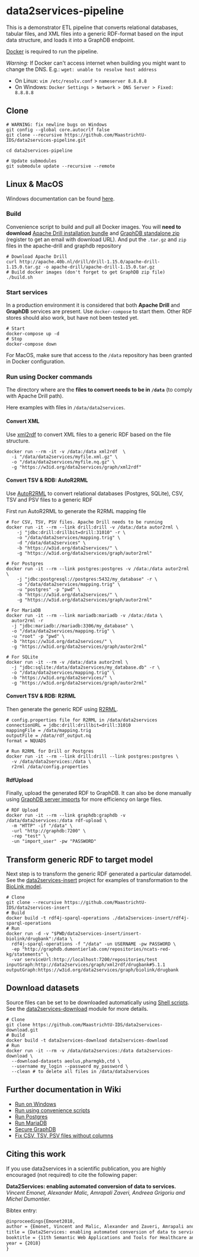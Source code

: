 # data2services-pipeline

This is a demonstrator ETL pipeline that converts relational databases, tabular files, and XML files into a generic RDF-format based on the input data structure, and loads it into a GraphDB endpoint. 

[Docker](https://docs.docker.com/install/) is required to run the pipeline.

*Warning:* If Docker can't access internet when building you might want to change the DNS. E.g.: `wget: unable to resolve host address`

- On Linux: `vim /etc/resolv.conf` > `nameserver 8.8.8.8`
- On Windows: `Docker Settings > Network > DNS Server > Fixed: 8.8.8.8`

## Clone

```shell
# WARNING: fix newline bugs on Windows
git config --global core.autocrlf false
git clone --recursive https://github.com/MaastrichtU-IDS/data2services-pipeline.git

cd data2services-pipeline

# Update submodules
git submodule update --recursive --remote
```

## Linux & MacOS

Windows documentation can be found [here](https://github.com/MaastrichtU-IDS/data2services-pipeline/wiki/Run-on-Windows).

### Build

Convenience script to build and pull all Docker images. You will **need to download** [Apache Drill installation bundle](https://drill.apache.org/download/) and [GraphDB standalone zip](https://www.ontotext.com/products/graphdb/) (register to get an email with download URL). And put the `.tar.gz` and `zip` files in the apache-drill and graphdb repository

```shell
# Download Apache Drill
curl http://apache.40b.nl/drill/drill-1.15.0/apache-drill-1.15.0.tar.gz -o apache-drill/apache-drill-1.15.0.tar.gz
# Build docker images (don't forget to get GraphDB zip file)
./build.sh
```

### Start services

In a production environment it is considered that both **Apache Drill** and **GraphDB** services are present. Use `docker-compose` to start them. Other RDF stores should also work, but have not been tested yet.

```shell
# Start
docker-compose up -d
# Stop
docker-compose down
```

For MacOS, make sure that access to the `/data` repository has been granted in Docker configuration.

### Run using Docker commands

The directory where are the **files to convert needs to be in `/data`** (to comply with Apache Drill path).

Here examples with files in `/data/data2services`.

#### Convert XML

Use [xml2rdf](https://github.com/MaastrichtU-IDS/xml2rdf) to convert XML files to a generic RDF based on the file structure.

```shell
docker run --rm -it -v /data:/data xml2rdf  \
  -i "/data/data2services/myfile.xml.gz" \
  -o "/data/data2services/myfile.nq.gz" \
  -g "https://w3id.org/data2services/graph/xml2rdf"
```

#### Convert TSV & RDB: AutoR2RML

Use [AutoR2RML](https://github.com/amalic/autor2rml) to convert relational databases (Postgres, SQLite), CSV, TSV and PSV files to a generic RDF 

First run AutoR2RML to generate the R2RML mapping file

```shell
# For CSV, TSV, PSV files. Apache Drill needs to be running
docker run -it --rm --link drill:drill -v /data:/data autor2rml \
	-j "jdbc:drill:drillbit=drill:31010" -r \
	-o "/data/data2services/mapping.trig" \
	-d "/data/data2services" \
	-b "https://w3id.org/data2services/" \
	-g "https://w3id.org/data2services/graph/autor2rml"
	
# For Postgres
docker run -it --rm --link postgres:postgres -v /data:/data autor2rml \
	-j "jdbc:postgresql://postgres:5432/my_database" -r \
	-o "/data/data2services/mapping.trig" \
	-u "postgres" -p "pwd" \
	-b "https://w3id.org/data2services/" \
	-g "https://w3id.org/data2services/graph/autor2rml"

# For MariaDB
docker run -it --rm --link mariadb:mariadb -v /data:/data \
  autor2rml -r
  -j "jdbc:mariadb://mariadb:3306/my_database" \
  -o "/data/data2services/mapping.trig" \
  -u "root" -p "pwd" \
  -b "https://w3id.org/data2services/" \
  -g "https://w3id.org/data2services/graph/autor2rml"

# For SQLite
docker run -it --rm -v /data:/data autor2rml \
  -j "jdbc:sqlite:/data/data2services/my_database.db" -r \
  -o "/data/data2services/mapping.trig" \
  -b "https://w3id.org/data2services/" \
  -g "https://w3id.org/data2services/graph/autor2rml"
```

#### Convert TSV & RDB: R2RML

Then generate the generic RDF using [R2RML](https://github.com/amalic/r2rml). 

```shell
# config.properties file for R2RML in /data/data2services
connectionURL = jdbc:drill:drillbit=drill:31010
mappingFile = /data/mapping.trig
outputFile = /data/rdf_output.nq
format = NQUADS

# Run R2RML for Drill or Postgres
docker run -it --rm --link drill:drill --link postgres:postgres \
  -v /data/data2services:/data \
  r2rml /data/config.properties
```

#### RdfUpload

Finally, upload the generated RDF to GraphDB. It can also be done manually using [GraphDB server imports](http://graphdb.ontotext.com/documentation/standard/loading-data-using-the-workbench.html#importing-server-files) for more efficiency on large files.

```shell
# RDF Upload
docker run -it --rm --link graphdb:graphdb -v /data/data2services:/data rdf-upload \
  -m "HTTP" -if "/data" \
  -url "http://graphdb:7200" \
  -rep "test" \
  -un "import_user" -pw "PASSWORD"
```



## Transform generic RDF to target model

Next step is to transform the generic RDF generated a particular datamodel. See the [data2services-insert](https://github.com/MaastrichtU-IDS/data2services-insert) project for examples of transformation to the [BioLink model](https://biolink.github.io/biolink-model/docs/).

```shell
# Clone
git clone --recursive https://github.com/MaastrichtU-IDS/data2services-insert
# Build
docker build -t rdf4j-sparql-operations ./data2services-insert/rdf4j-sparql-operations
# Run
docker run -d -v "$PWD/data2services-insert/insert-biolink/drugbank":/data \
  rdf4j-sparql-operations -f "/data" -un USERNAME -pw PASSWORD \
  -ep "http://graphdb.dumontierlab.com/repositories/ncats-red-kg/statements" \
  -var serviceUrl:http://localhost:7200/repositories/test inputGraph:http://data2services/graph/xml2rdf/drugbank#5.1.1 outputGraph:https://w3id.org/data2services/graph/biolink/drugbank
```



## Download datasets

Source files can be set to be downloaded automatically using [Shell scripts](https://github.com/MaastrichtU-IDS/data2services-download/blob/master/datasets/TEMPLATE/download.sh). See the [data2services-download](https://github.com/MaastrichtU-IDS/data2services-download) module for more details.

```shell
# Clone
git clone https://github.com/MaastrichtU-IDS/data2services-download.git
# Build
docker build -t data2services-download data2services-download
# Run
docker run -it --rm -v /data/data2services:/data data2services-download \
  --download-datasets aeolus,pharmgkb,ctd \
  --username my_login --password my_password \
  --clean # to delete all files in /data/data2services
```



## Further documentation in Wiki

* [Run on Windows](https://github.com/MaastrichtU-IDS/data2services-pipeline/wiki/Run-on-Windows)
* [Run using convenience scripts](https://github.com/MaastrichtU-IDS/data2services-pipeline/wiki/Run-using-convenience-script)
* [Run Postgres](https://github.com/MaastrichtU-IDS/data2services-pipeline/wiki/Run-PostgreSQL)
* [Run MariaDB](https://github.com/MaastrichtU-IDS/data2services-pipeline/wiki/Run-MariaDB)
* [Secure GraphDB](https://github.com/MaastrichtU-IDS/data2services-pipeline/wiki/Secure-GraphDB:-create-users)
* [Fix CSV, TSV, PSV files without columns](https://github.com/MaastrichtU-IDS/data2services-pipeline/wiki/Fix-CSV,-TSV,-PSV-files-without-columns)



## Citing this work

If you use data2services in a scientific publication, you are highly encouraged (not required) to cite the following paper:

**Data2Services: enabling automated conversion of data to services.** *Vincent Emonet, Alexander Malic, Amrapali Zaveri, Andreea Grigoriu and Michel Dumontier.*

Bibtex entry:

```tex
@inproceedings{Emonet2018,
author = {Emonet, Vincent and Malic, Alexander and Zaveri, Amrapali and Grigoriu, Andreea and Dumontier, Michel},
title = {Data2Services: enabling automated conversion of data to services},
booktitle = {11th Semantic Web Applications and Tools for Healthcare and Life Sciences},
year = {2018}
}
```

